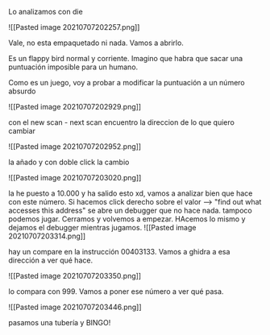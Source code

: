 Lo analizamos con die

![[Pasted image 20210707202257.png]]

Vale, no esta empaquetado ni nada. Vamos a abrirlo.

Es un flappy bird normal y corriente. Imagino que habra que sacar una puntuación imposible para un humano. 

Como es un juego, voy a probar a modificar la puntuación a un número absurdo

![[Pasted image 20210707202929.png]]

con el new scan - next scan encuentro la direccion de lo que quiero cambiar

![[Pasted image 20210707202952.png]]

la añado y con doble click la cambio

![[Pasted image 20210707203020.png]]

la he puesto a 10.000 y ha salido esto xd, vamos a analizar bien que hace con este número. Si hacemos click derecho sobre el valor --> "find out what accesses this address" se abre un debugger que no hace nada. tampoco podemos jugar. Cerramos y volvemos a empezar.
 HAcemos lo mismo y dejamos el debugger mientras jugamos.
 ![[Pasted image 20210707203314.png]]
 
 hay un compare en la instrucción 00403133. Vamos a ghidra a esa dirección a ver qué hace.
 
 ![[Pasted image 20210707203350.png]]
 
 lo compara con 999. Vamos a poner ese número a ver qué pasa.
 
 ![[Pasted image 20210707203446.png]]
 
 pasamos una tubería y BINGO!
 